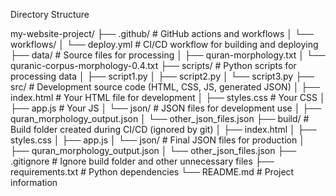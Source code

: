 

Directory Structure

my-website-project/
├── .github/                # GitHub actions and workflows
│   └── workflows/
│       └── deploy.yml      # CI/CD workflow for building and deploying
├── data/                   # Source files for processing
│   ├── quran-morphology.txt
│   └── quranic-corpus-morphology-0.4.txt
├── scripts/                # Python scripts for processing data
│   ├── script1.py
│   ├── script2.py
│   └── script3.py
├── src/                    # Development source code (HTML, CSS, JS, generated JSON)
│   ├── index.html          # Your HTML file for development
│   ├── styles.css          # Your CSS
│   ├── app.js              # Your JS
│   └── json/               # JSON files for development use
│       ├── quran_morphology_output.json
│       └── other_json_files.json
├── build/                  # Build folder created during CI/CD (ignored by git)
│   ├── index.html
│   ├── styles.css
│   ├── app.js
│   └── json/               # Final JSON files for production
│       ├── quran_morphology_output.json
│       └── other_json_files.json
├── .gitignore              # Ignore build folder and other unnecessary files
├── requirements.txt        # Python dependencies
└── README.md               # Project information
